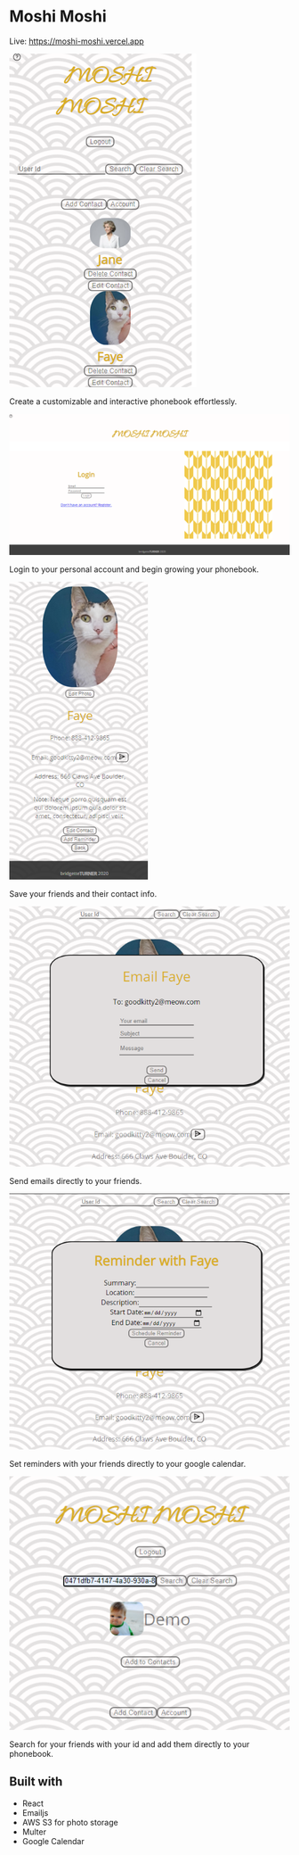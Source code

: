 # Moshi Moshi
Live: https://moshi-moshi.vercel.app

![contactlist](https://github.com/Bridgette-theWebMaster/phonebook/blob/main/src/assets/README/contactlist.png)

Create a customizable and interactive phonebook effortlessly.

![login](https://github.com/Bridgette-theWebMaster/phonebook/blob/main/src/assets/README/login.png)

Login to your personal account and begin growing your phonebook.

![contact](https://github.com/Bridgette-theWebMaster/phonebook/blob/main/src/assets/README/contact.png)

Save your friends and their contact info.

![email](https://github.com/Bridgette-theWebMaster/phonebook/blob/main/src/assets/README/email.png)

Send emails directly to your friends.

![reminder](https://github.com/Bridgette-theWebMaster/phonebook/blob/main/src/assets/README/reminder.png)

Set reminders with your friends directly to your google calendar.

![search](https://github.com/Bridgette-theWebMaster/phonebook/blob/main/src/assets/README/search.png)

Search for your friends with your id and add them directly to your phonebook.

## Built with

- React
- Emailjs
- AWS S3 for photo storage
- Multer
- Google Calendar
